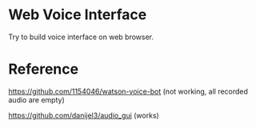 # Web Voice Interface

Try to build voice interface on web browser.

# Reference

<https://github.com/1154046/watson-voice-bot> (not working, all recorded audio are empty)

<https://github.com/danijel3/audio_gui> (works)
